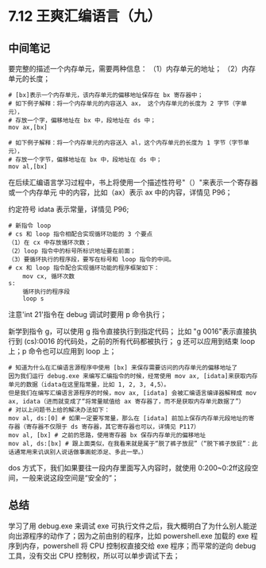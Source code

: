 # 7.12 王爽汇编语言（九）

## 中间笔记
要完整的描述一个内存单元，需要两种信息：
（1）内存单元的地址；
（2）内存单元的长度；

```shell
# [bx]表示一个内存单元，该内存单元的偏移地址保存在 bx 寄存器中；
# 如下例子解释：将一个内存单元的内容送入 ax， 这个内存单元的长度为 2 字节（字单元），
# 存放一个字，偏移地址在 bx 中，段地址在 ds 中；
mov ax,[bx]

# 如下例子解释：将一个内存单元的内容送入 al，这个内存单元的长度为 1 字节（字节单元），
# 存放一个字节，偏移地址在 bx 中，段地址在 ds 中；
mov al,[bx]
```

在后续汇编语言学习过程中，书上将使用一个描述性符号"（）"来表示一个寄存器或一个内存单元
中的内容，比如（ax）表示 ax 中的内容，详情见 P96；

约定符号 idata 表示常量，详情见 P96;

```shell
# 新指令 loop
# cs 和 loop 指令相配合实现循环功能的 3 个要点
（1）在 cx 中存放循环次数；
（2）loop 指令中的标号所标识地址要在前面；
（3）要循环执行的程序段，要写在标号和 loop 指令的中间。
# cx 和 loop 指令配合实现循环功能的程序框架如下：
    mov cx, 循环次数
s:
    循环执行的程序段
    loop s
```

注意'int 21'指令在 debug 调试时要用 p 命令执行；

新学到指令 g，可以使用 g 指令直接执行到指定代码；
比如 "g 0016"表示直接执行到 (cs):0016 的代码处，之前的所有代码都被执行；
g 还可以应用到结束 loop 上；p 命令也可以应用到 loop 上；

```shell
# 知道为什么在汇编语言源程序中使用 [bx] 来保存需要访问的内存单元的偏移地址了
因为我们运行 debug.exe 来编写汇编指令的时候，经常使用 mov ax, [idata]来获取内存单元的数据（idata在这里指常量，比如 1, 2, 3, 4,5）。
但是我们在编写汇编语言源程序的时候，mov ax, [idata] 会被汇编语言编译器解释成 mov ax, idata（进而就变成了“将常量赋值给 ax 寄存器了，而不是获取内存单元数据了”）
# 对以上问题书上给的解决办法如下：
mov al, ds:[0] # 如果一定要写常量，那么在 [idata] 前加上保存内存单元段地址的寄存器（寄存器不仅限于 ds 寄存器，其它寄存器也可以，详情见 P117）
mov al, [bx] # 之前的思路，使用寄存器 bx 保存内存单元的偏移地址
mov al, ds:[bx] # 跟上面类似，在我看来就是属于“脱了裤子放屁”（“脱下裤子放屁”：此话通常用来讥讽别人说话做事画蛇添足、多此一举。）
```

dos 方式下，我们如果要往一段内存里面写入内容时，就使用 0:200~0:2ff这段空间，一般来说这段空间是“安全的“；

## 总结
学习了用 debug.exe 来调试 exe 可执行文件之后，我大概明白了为什么别人能逆向出源程序的动作了；因为之前由别的程序，比如 powershell.exe 加载的 exe 程序到内存，powershell 将 CPU 控制权直接交给 exe 程序；而平常的逆向 debug 工具，没有交出 CPU
控制权，所以可以单步调试下去；